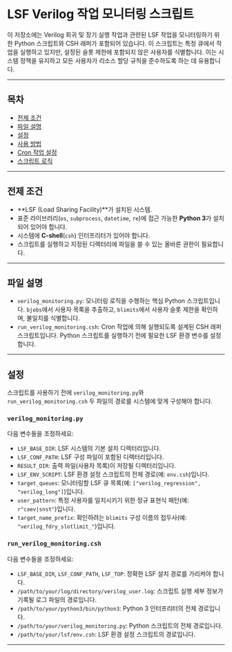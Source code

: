 # LSF Verilog 작업 모니터링 스크립트

이 저장소에는 Verilog 회귀 및 장기 실행 작업과 관련된 LSF 작업을 모니터링하기 위한 Python 스크립트와 CSH 래퍼가 포함되어 있습니다. 이 스크립트는 특정 큐에서 작업을 실행하고 있지만, 설정된 슬롯 제한에 포함되지 않은 사용자를 식별합니다. 이는 시스템 정책을 유지하고 모든 사용자가 리소스 할당 규칙을 준수하도록 하는 데 유용합니다.

---

## 목차
- [전제 조건](#전제-조건)
- [파일 설명](#파일-설명)
- [설정](#설정)
- [사용 방법](#사용-방법)
- [Cron 작업 설정](#cron-작업-설정)
- [스크립트 로직](#스크립트-로직)

---

## 전제 조건
- **LSF (Load Sharing Facility)**가 설치된 시스템.
- 표준 라이브러리(`os`, `subprocess`, `datetime`, `re`)에 접근 가능한 **Python 3**가 설치되어 있어야 합니다.
- 시스템에 **C-shell**(`csh`) 인터프리터가 있어야 합니다.
- 스크립트를 실행하고 지정된 디렉터리에 파일을 쓸 수 있는 올바른 권한이 필요합니다.

---

## 파일 설명
- `verilog_monitoring.py`: 모니터링 로직을 수행하는 핵심 Python 스크립트입니다. `bjobs`에서 사용자 목록을 추출하고, `blimits`에서 사용자 슬롯 제한을 확인하며, 불일치를 식별합니다.
- `run_verilog_monitoring.csh`: Cron 작업에 의해 실행되도록 설계된 CSH 래퍼 스크립트입니다. Python 스크립트를 실행하기 전에 필요한 LSF 환경 변수를 설정합니다.

---

## 설정
스크립트를 사용하기 전에 `verilog_monitoring.py`와 `run_verilog_monitoring.csh` 두 파일의 경로를 시스템에 맞게 구성해야 합니다.

### `verilog_monitoring.py`
다음 변수들을 조정하세요:
- `LSF_BASE_DIR`: LSF 시스템의 기본 설치 디렉터리입니다.
- `LSF_CONF_PATH`: LSF 구성 파일이 포함된 디렉터리입니다.
- `RESULT_DIR`: 출력 파일(사용자 목록)이 저장될 디렉터리입니다.
- `LSF_ENV_SCRIPT`: LSF 환경 설정 스크립트의 전체 경로(예: `env.csh`)입니다.
- `target_queues`: 모니터링할 LSF 큐 목록(예: `["verilog_regression", "verilog_long"]`)입니다.
- `user_pattern`: 특정 사용자를 일치시키기 위한 정규 표현식 패턴(예: `r"caev|snst"`)입니다.
- `target_name_prefix`: 확인하려는 `blimits` 구성 이름의 접두사(예: `"verilog_fdry_slotlimit_"`)입니다.

### `run_verilog_monitoring.csh`
다음 변수들을 조정하세요:
- `LSF_BASE_DIR`, `LSF_CONF_PATH`, `LSF_TOP`: 정확한 LSF 설치 경로를 가리켜야 합니다.
- `/path/to/your/log/directory/verilog_user.log`: 스크립트 실행 세부 정보가 기록될 로그 파일의 경로입니다.
- `/path/to/your/python3/bin/python3`: Python 3 인터프리터의 전체 경로입니다.
- `/path/to/your/verilog_monitoring.py`: Python 스크립트의 전체 경로입니다.
- `/path/to/your/lsf/env.csh`: LSF 환경 설정 스크립트의 경로입니다.

---

